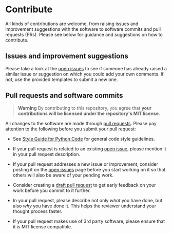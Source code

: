 # Contribute

All kinds of contributions are welcome, from raising issues and improvement suggestions with the software to software 
commits and pull requests (PRs). Please see below for guidance and suggestions on how to contribute.

## Issues and improvement suggestions

Please take a look at the [open issues][1] to see if someone has already raised a similar issue or suggestion on which 
you could add your own comments. If not, use the provided templates to submit a new one.

[1]: https://github.com/hmakelin/gisnav/issues

## Pull requests and software commits

> **Warning**
> By contributing to this repository, you agree that **your contributions will be licensed under the repository's MIT 
> license**.

All changes to the software are made through [pull requests][2]. Please pay attention to the following before you 
submit your pull request:

* See [Style Guide for Python Code][4] for general code style guidelines.

* If your pull request is related to an existing [open issue][1], please mention it in your pull request description.

* If your pull request addresses a new issue or improvement, consider posting it on the [open issues][1] page before 
  you start working on it so that others will also be aware of your pending work.

* Consider creating a [draft pull request][5] to get early feedback on your work before you commit to it further.

* In your pull request, please describe not only *what* you have done, but also *why* you have done it. This helps the 
  reviewer understand your thought process faster.

* If your pull request makes use of 3rd party software, please ensure that it is MIT license compatible.

[2]: https://docs.github.com/en/pull-requests

[3]: https://www.conventionalcommits.org/

[4]: https://peps.python.org/pep-0008/

[5]: https://docs.github.com/en/pull-requests/collaborating-with-pull-requests/proposing-changes-to-your-work-with-pull-requests/about-pull-requests#draft-pull-requests
